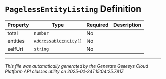 # `PagelessEntityListing` Definition

| Property | Type | Required | Description |
|----------|------|----------|-------------|
| total | `number` | No |  |
| entities | [`AddressableEntity[]`](addressableentity-definition.md) | No |  |
| selfUri | `string` | No |  |

---

*This file was automatically generated by the Generate Genesys Cloud Platform API classes utility on 2025-04-24T15:04:25.781Z*
